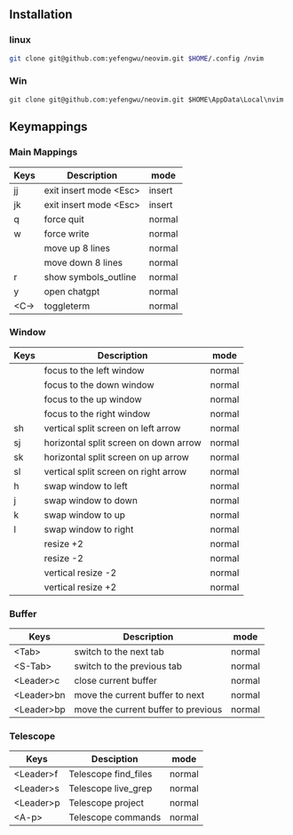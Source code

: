 ## Installation

### linux

```bash
git clone git@github.com:yefengwu/neovim.git $HOME/.config /nvim

```

### Win

```nushell
git clone git@github.com:yefengwu/neovim.git $HOME\AppData\Local\nvim

```

## Keymappings

### Main Mappings

| Keys       | Description             | mode   |
| ---------- | ----------------------- | ------ |
| jj         | exit insert mode \<Esc> | insert |
| jk         | exit insert mode \<Esc> | insert |
| <Leader>q | force quit              | normal |
| <Leader>w | force write             | normal |
| <C-u>     | move up 8 lines         | normal |
| <C-d>     | move down 8 lines       | normal |
| <Leader>r | show symbols_outline    | normal |
| <Leader>y | open chatgpt            | normal |
| <C-\> | toggleterm              | normal|

### Window

| Keys       | Description                            | mode   |
| ---------- | -------------------------------------- | ------ |
| <C-h>     | focus to the left window               | normal |
| <C-j>     | focus to the down window               | normal |
| <C-k>     | focus to the up window                 | normal |
| <C-l>     | focus to the right window              | normal |
| sh         | vertical split screen  on left arrow   | normal |
| sj         | horizontal split screen  on down arrow | normal |
| sk         | horizontal split screen on up arrow    | normal |
| sl         | vertical split screen on right arrow   | normal |
| <Leader>h | swap window to left                    | normal |
| <Leader>j | swap window to down                    | normal |
| <Leader>k | swap window to up                      | normal |
| <Leader>l | swap window to right                   | normal |
| <C-Up>    | resize +2                              | normal |
| <C-Down>  | resize -2                              | normal |
| <C-Left>  | vertical resize -2                     | normal |
| <C-Right> | vertical resize +2                     | normal       |

### Buffer

| Keys        | Description                         | mode   |
| ----------- | ----------------------------------- | ------ |
| \<Tab>      | switch to the next tab              | normal |
| \<S-Tab>    | switch to the previous tab          | normal |
| \<Leader>c  | close current buffer                | normal |
| \<Leader>bn | move the current buffer to next     | normal |
| \<Leader>bp | move the current buffer to previous | normal |

### Telescope

| Keys       | Desciption           | mode   |
| ---------- | -------------------- | ------ |
| \<Leader>f | Telescope find_files | normal |
| \<Leader>s | Telescope live_grep  | normal |
| \<Leader>p | Telescope project    | normal |
| \<A-p>     | Telescope commands   | normal |



